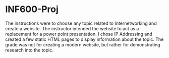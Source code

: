 # INF600-Proj
 
The instructions were to choose any topic related to Internetworking and create a website. The instructor intended the website to act as a replacement for a power point presentation. I chose IP Addressing and created a few static HTML pages to display information about the topic. The grade was not for creating a modern website, but rather for demonstrating research into the topic.
